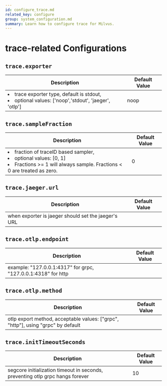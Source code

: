```yaml
---
id: configure_trace.md
related_key: configure
group: system_configuration.md
summary: Learn how to configure trace for Milvus.
---
```


# trace-related Configurations



## `trace.exporter`

<table id="trace.exporter">
  <thead>
    <tr>
      <th class="width80">Description</th>
      <th class="width20">Default Value</th> 
    </tr>
  </thead>
  <tbody>
    <tr>
      <td>
        <li>trace exporter type, default is stdout,</li>      
        <li>optional values: ['noop','stdout', 'jaeger', 'otlp']</li>      </td>
      <td>noop</td>
    </tr>
  </tbody>
</table>


## `trace.sampleFraction`

<table id="trace.sampleFraction">
  <thead>
    <tr>
      <th class="width80">Description</th>
      <th class="width20">Default Value</th> 
    </tr>
  </thead>
  <tbody>
    <tr>
      <td>
        <li>fraction of traceID based sampler,</li>      
        <li>optional values: [0, 1]</li>      
        <li>Fractions >= 1 will always sample. Fractions < 0 are treated as zero.</li>      </td>
      <td>0</td>
    </tr>
  </tbody>
</table>


## `trace.jaeger.url`

<table id="trace.jaeger.url">
  <thead>
    <tr>
      <th class="width80">Description</th>
      <th class="width20">Default Value</th> 
    </tr>
  </thead>
  <tbody>
    <tr>
      <td>        when exporter is jaeger should set the jaeger's URL      </td>
      <td></td>
    </tr>
  </tbody>
</table>


## `trace.otlp.endpoint`

<table id="trace.otlp.endpoint">
  <thead>
    <tr>
      <th class="width80">Description</th>
      <th class="width20">Default Value</th> 
    </tr>
  </thead>
  <tbody>
    <tr>
      <td>        example: "127.0.0.1:4317" for grpc, "127.0.0.1:4318" for http      </td>
      <td></td>
    </tr>
  </tbody>
</table>


## `trace.otlp.method`

<table id="trace.otlp.method">
  <thead>
    <tr>
      <th class="width80">Description</th>
      <th class="width20">Default Value</th> 
    </tr>
  </thead>
  <tbody>
    <tr>
      <td>        otlp export method, acceptable values: ["grpc", "http"],  using "grpc" by default      </td>
      <td></td>
    </tr>
  </tbody>
</table>


## `trace.initTimeoutSeconds`

<table id="trace.initTimeoutSeconds">
  <thead>
    <tr>
      <th class="width80">Description</th>
      <th class="width20">Default Value</th> 
    </tr>
  </thead>
  <tbody>
    <tr>
      <td>        segcore initialization timeout in seconds, preventing otlp grpc hangs forever      </td>
      <td>10</td>
    </tr>
  </tbody>
</table>


